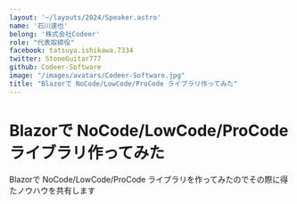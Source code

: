 ```yaml
---
layout: '~/layouts/2024/Speaker.astro'
name: '石川達也'
belong: '株式会社Codeer'
role: "代表取締役"
facebook: tatsuya.ishikawa.7334
twitter: StoneGuitar777
github: Codeer-Software
image: "/images/avatars/Codeer-Software.jpg"
title: "Blazorで NoCode/LowCode/ProCode ライブラリ作ってみた"
---
```


# Blazorで NoCode/LowCode/ProCode ライブラリ作ってみた

Blazorで NoCode/LowCode/ProCode ライブラリを作ってみたのでその際に得たノウハウを共有します
